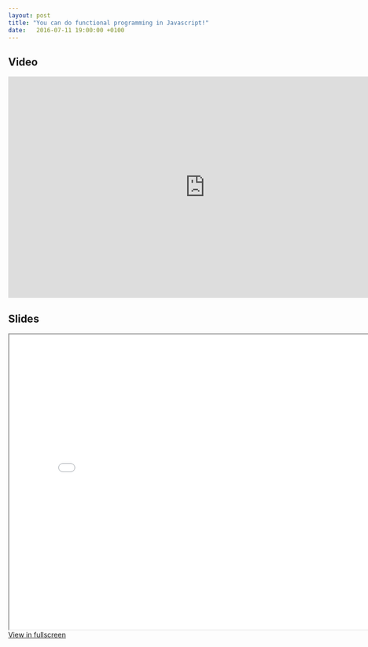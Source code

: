 ```yaml
---
layout: post
title: "You can do functional programming in Javascript!"
date:   2016-07-11 19:00:00 +0100
---
```


## Video

<iframe width="800" height="450" src="https://www.youtube.com/embed/KtdacF5xSWQ" frameborder="0" allowfullscreen></iframe>

## Slides

<iframe src="/talks/2016-07-11-you-can-do-fp-in-javascript/" width=800 height=600></iframe>
<a href="/talks/2016-07-11-you-can-do-fp-in-javascript/" target="_blank">View in fullscreen</a>